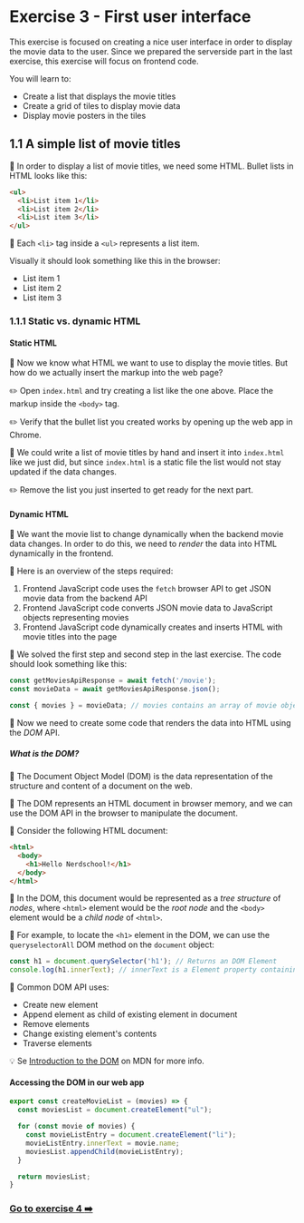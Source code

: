 # Exercise 3 - First user interface

This exercise is focused on creating a nice user interface in order to display the movie data to the user. Since we prepared the serverside part in the last exercise, this exercise will focus on frontend code.

You will learn to:

- Create a list that displays the movie titles
- Create a grid of tiles to display movie data
- Display movie posters in the tiles

## 1.1 A simple list of movie titles

:book: In order to display a list of movie titles, we need some HTML. Bullet lists in HTML looks like this:

```html
<ul>
  <li>List item 1</li>
  <li>List item 2</li>
  <li>List item 3</li>
</ul>
```

:book: Each `<li>` tag inside a `<ul>` represents a list item.

Visually it should look something like this in the browser:

- List item 1
- List item 2
- List item 3

### 1.1.1 Static vs. dynamic HTML

#### Static HTML

:book: Now we know what HTML we want to use to display the movie titles. But how do we actually insert the markup into the web page?

:pencil2: Open `index.html` and try creating a list like the one above. Place the markup inside the `<body>` tag.

:pencil2: Verify that the bullet list you created works by opening up the web app in Chrome.

:book: We could write a list of movie titles by hand and insert it into `index.html` like we just did, but since `index.html` is a static file the list would not stay updated if the data changes.

:pencil2: Remove the list you just inserted to get ready for the next part.

#### Dynamic HTML

:book: We want the movie list to change dynamically when the backend movie data changes. In order to do this, we need to _render_ the data into HTML dynamically in the frontend.

:book: Here is an overview of the steps required:

1. Frontend JavaScript code uses the `fetch` browser API to get JSON movie data from the backend API
1. Frontend JavaScript code converts JSON movie data to JavaScript objects representing movies
1. Frontend JavaScript code dynamically creates and inserts HTML with movie titles into the page

:book: We solved the first step and second step in the last exercise. The code should look something like this:

```javascript
const getMoviesApiResponse = await fetch('/movie');
const movieData = await getMoviesApiResponse.json();

const { movies } = movieData; // movies contains an array of movie objects
```

:book: Now we need to create some code that renders the data into HTML using the _DOM_ API.

##### What is the DOM?

:book: The Document Object Model (DOM) is the data representation of the structure and content of a document on the web.

:book: The DOM represents an HTML document in browser memory, and we can use the DOM API in the browser to manipulate the document.



:book: Consider the following HTML document:

```html
<html>
  <body>
    <h1>Hello Nerdschool!</h1>
  </body>
</html>
```

:book: In the DOM, this document would be represented as a _tree structure_ of _nodes_, where `<html>` element would be the _root node_ and the `<body>` element would be a _child node_ of `<html>`.

:book: For example, to locate the `<h1>` element in the DOM, we can use the `queryselectorAll` DOM method on the `document` object:

```javascript
const h1 = document.querySelector('h1'); // Returns an DOM Element
console.log(h1.innerText); // innerText is a Element property containing the text of the node: 'Hello Nerdschool!'
```

:book: Common DOM API uses:

- Create new element
- Append element as child of existing element in document
- Remove elements
- Change existing element's contents
- Traverse elements

:bulb: Se [Introduction to the DOM](https://developer.mozilla.org/en-US/docs/Web/API/Document_Object_Model/Introduction) on MDN for more info.

#### Accessing the DOM in our web app

```javascript
export const createMovieList = (movies) => {
  const moviesList = document.createElement("ul");

  for (const movie of movies) {
    const movieListEntry = document.createElement("li");
    movieListEntry.innerText = movie.name;
    moviesList.appendChild(movieListEntry);
  }

  return moviesList;
}
```

### [Go to exercise 4 :arrow_right:](../exercise-4/README.md)